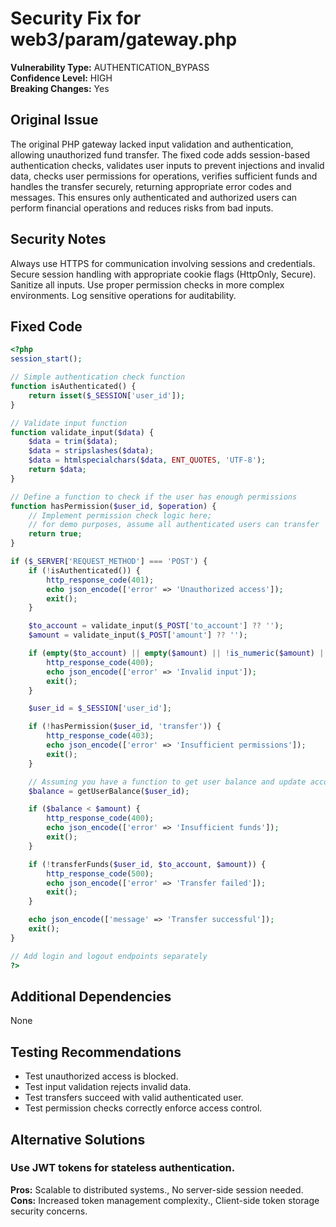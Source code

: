 # Security Fix for web3/param/gateway.php

**Vulnerability Type:** AUTHENTICATION_BYPASS  
**Confidence Level:** HIGH  
**Breaking Changes:** Yes

## Original Issue
The original PHP gateway lacked input validation and authentication, allowing unauthorized fund transfer. The fixed code adds session-based authentication checks, validates user inputs to prevent injections and invalid data, checks user permissions for operations, verifies sufficient funds and handles the transfer securely, returning appropriate error codes and messages. This ensures only authenticated and authorized users can perform financial operations and reduces risks from bad inputs.

## Security Notes
Always use HTTPS for communication involving sessions and credentials. Secure session handling with appropriate cookie flags (HttpOnly, Secure). Sanitize all inputs. Use proper permission checks in more complex environments. Log sensitive operations for auditability.

## Fixed Code
```php
<?php
session_start();

// Simple authentication check function
function isAuthenticated() {
    return isset($_SESSION['user_id']);
}

// Validate input function
function validate_input($data) {
    $data = trim($data);
    $data = stripslashes($data);
    $data = htmlspecialchars($data, ENT_QUOTES, 'UTF-8');
    return $data;
}

// Define a function to check if the user has enough permissions
function hasPermission($user_id, $operation) {
    // Implement permission check logic here;
    // for demo purposes, assume all authenticated users can transfer
    return true;
}

if ($_SERVER['REQUEST_METHOD'] === 'POST') {
    if (!isAuthenticated()) {
        http_response_code(401);
        echo json_encode(['error' => 'Unauthorized access']);
        exit();
    }

    $to_account = validate_input($_POST['to_account'] ?? '');
    $amount = validate_input($_POST['amount'] ?? '');

    if (empty($to_account) || empty($amount) || !is_numeric($amount) || $amount <= 0) {
        http_response_code(400);
        echo json_encode(['error' => 'Invalid input']);
        exit();
    }

    $user_id = $_SESSION['user_id'];

    if (!hasPermission($user_id, 'transfer')) {
        http_response_code(403);
        echo json_encode(['error' => 'Insufficient permissions']);
        exit();
    }

    // Assuming you have a function to get user balance and update accounts
    $balance = getUserBalance($user_id);

    if ($balance < $amount) {
        http_response_code(400);
        echo json_encode(['error' => 'Insufficient funds']);
        exit();
    }

    if (!transferFunds($user_id, $to_account, $amount)) {
        http_response_code(500);
        echo json_encode(['error' => 'Transfer failed']);
        exit();
    }

    echo json_encode(['message' => 'Transfer successful']);
    exit();
}

// Add login and logout endpoints separately
?>
```

## Additional Dependencies
None

## Testing Recommendations
- Test unauthorized access is blocked.
- Test input validation rejects invalid data.
- Test transfers succeed with valid authenticated user.
- Test permission checks correctly enforce access control.

## Alternative Solutions

### Use JWT tokens for stateless authentication.
**Pros:** Scalable to distributed systems., No server-side session needed.
**Cons:** Increased token management complexity., Client-side token storage security concerns.

